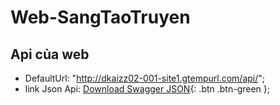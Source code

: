 # Web-SangTaoTruyen
## Api của web

- DefaultUrl: "http://dkaizz02-001-site1.gtempurl.com/api/";
- link Json Api: [Download Swagger JSON]([https://example.com/api/export](http://dkaizz02-001-site1.gtempurl.com/api/swagger/export/)){: .btn .btn-green };
